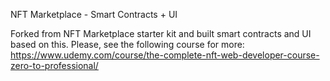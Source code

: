 NFT Marketplace - Smart Contracts + UI

Forked from NFT Marketplace starter kit and built smart contracts and UI based on this. Please, see the following course for more: https://www.udemy.com/course/the-complete-nft-web-developer-course-zero-to-professional/
